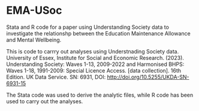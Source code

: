 # EMA-USoc
Stata and R code for a paper using Understanding Society data to investigate the relationshp between the Education Maintenance Allowance and Mental Wellbeing.

This is code to carrry out analyses using Understnading Society data. 
University of Essex, Institute for Social and Economic Research. (2023). Understanding Society: Waves 1-13, 2009-2022 and Harmonised BHPS: Waves 1-18, 1991-2009: Special Licence Access. [data collection]. 16th Edition. UK Data Service. SN: 6931, DOI: http://doi.org/10.5255/UKDA-SN-6931-15

The Stata code was used to derive the analytic files, while R code has been used to carry out the analyses. 
